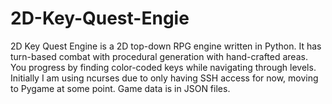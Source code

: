 # 2D-Key-Quest-Engie
2D Key Quest Engine is a 2D top-down RPG engine written in Python. It has turn-based combat with procedural generation with hand-crafted areas. You progress by finding color-coded keys while navigating through levels. Initially I am using ncurses due to only having SSH access for now, moving to Pygame at some point. Game data is in JSON files.
